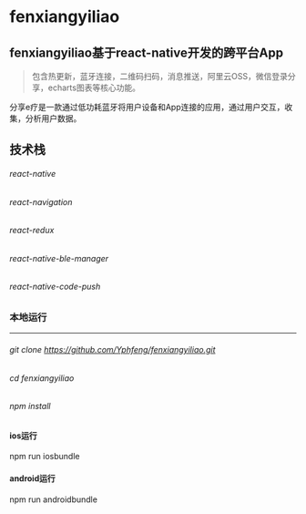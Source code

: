 # fenxiangyiliao

##  fenxiangyiliao基于react-native开发的跨平台App

> 包含热更新，蓝牙连接，二维码扫码，消息推送，阿里云OSS，微信登录分享，echarts图表等核心功能。

分享e疗是一款通过低功耗蓝牙将用户设备和App连接的应用，通过用户交互，收集，分析用户数据。


## 技术栈

###### react-native
###### react-navigation
###### react-redux
###### react-native-ble-manager
###### react-native-code-push


### 本地运行
----
###### git clone https://github.com/Yphfeng/fenxiangyiliao.git
###### cd fenxiangyiliao
###### npm install

#### ios运行

npm run iosbundle

#### android运行

npm run androidbundle
